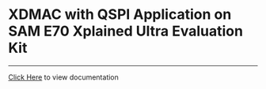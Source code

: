 # XDMAC with QSPI Application on SAM E70 Xplained Ultra Evaluation Kit

-----

[Click Here](https://onlinedocs.microchip.com/v2/keyword-lookup?keyword=SAM_E70_XULT_QSPI_XDMAC_READ_WRITE&redirect=true) to view documentation
